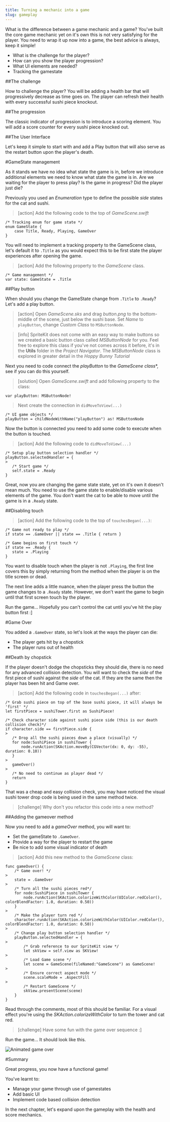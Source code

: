 ```yaml
---
title: Turning a mechanic into a game
slug: gameplay
---
```


What is the difference between a game mechanic and a game? You've built the core game mechanic yet on it's own this is not very satisfying for the player.  You need to wrap it up now into a game, the best advice is always, keep it simple!

- What is the challenge for the player?
- How can you show the player progression?
- What UI elements are needed?
- Tracking the gamestate

##The challenge

How to challenge the player? You will be adding a health bar that will progressively decrease as time goes on.  The player can refresh their health with every successful sushi piece knockout.

##The progression

The classic indicator of progression is to introduce a scoring element.  You will add a score counter for every sushi piece knocked out.

##The User Interface

Let's keep it simple to start with and add a Play button that will also serve as the restart button upon the player's death.

#GameState management

As it stands we have no idea what state the game is in, before we introduce additional elements we need to know what state the game is in.  Are we waiting for the player to press play? Is the game in progress? Did the player just die?

Previously you used an *Enumeration* type to define the possible *side* states for the cat and sushi.

> [action]
> Add the following code to the top of *GameScene.swift*
>
```
/* Tracking enum for game state */
enum GameState {
    case Title, Ready, Playing, GameOver
}
```
>

You will need to implement a tracking property to the GameScene class, let's default it to `.Title` as you would expect
this to be first state the player experiences after opening the game.

> [action]
> Add the following property to the *GameScene* class.
>
```
/* Game management */
var state: GameState = .Title
```
>

##Play button

When should you change the GameState change from `.Title` to `.Ready`? Let's add a play button.

> [action]
> Open *GameScene.sks* and drag *button.png* to the bottom-middle of the scene, just below the sushi base.
> Set *Name* to `playButton`, change *Custom Class* to `MSButtonNode`.

<!-- -->

> [info]
> SpriteKit does not come with an easy way to make buttons so we created a basic button class called *MSButtonNode* for you.
> Feel free to explore this class if you've not comes across it before, it's in the **Utils** folder in the *Project Navigator*.  The *MSButtonNode* class is explored in greater detail in the *Hoppy Bunny Tutorial*
>

Next you need to code connect the *playButton* to the **GameScene* class**, see if you can do this yourself.

> [solution]
> Open *GameScene.swift* and add following property to the class:
>
```
var playButton: MSButtonNode!
```
>
> Next create the connection in `didMoveToView(...)`
>
```
/* UI game objects */
playButton = childNodeWithName("playButton") as! MSButtonNode
```
>

Now the button is connected you need to add some code to execute when the button is touched.

> [action]
> Add the following code to `didMoveToView(...)`
>
```
/* Setup play button selection handler */
playButton.selectedHandler = {
>
   /* Start game */
   self.state = .Ready
}
```
>

Great, now you are changing the game state state, yet on it's own it doesn't mean much.  You need to use the game state to enable/disable various elements of the game.  You don't want the cat to be able to move until the game is in a `.Ready` state.

##Disabling touch

> [action]
> Add the following code to the top of `touchesBegan(...)`:
>
```
/* Game not ready to play */
if state == .GameOver || state == .Title { return }

/* Game begins on first touch */
if state == .Ready {
   state = .Playing
}
```
>

You want to disable touch when the player is not `.Playing`, the first line covers this by simply returning from the method when the player is on the title screen or dead.

The next line adds a little nuance, when the player press the button the game changes to a `.Ready` state.  However, we don't want the game to begin until that first screen touch by the player.

Run the game... Hopefully you can't control the cat until you've hit the play button first :]

#Game Over

You added a `.GameOver` state, so let's look at the ways the player can die:

- The player gets hit by a chopstick
- The player runs out of health

##Death by chopstick

If the player doesn't dodge the chopsticks they should die, there is no need for any advanced collision detection.  You will want to check the *side* of the first piece of sushi against the *side* of the cat.  If they are the same then the player has been hit and Game over.

> [action]
> Add the following code in `touchesBegan(...)` after:
>
```
/* Grab sushi piece on top of the base sushi piece, it will always be 'first' */
let firstPiece = sushiTower.first as SushiPiece!
```
>
```
/* Check character side against sushi piece side (this is our death collision check)*/
if character.side == firstPiece.side {
>
   /* Drop all the sushi pieces down a place (visually) */
   for node:SushiPiece in sushiTower {
       node.runAction(SKAction.moveBy(CGVector(dx: 0, dy: -55), duration: 0.10))
   }
>
   gameOver()
>
   /* No need to continue as player dead */
   return
}
```
>

That was a cheap and easy collision check, you may have noticed the visual sushi tower drop code is being used in the same method twice.

> [challenge]
> Why don't you refactor this code into a new method?

##Adding the gameover method

Now you need to add a *gameOver* method, you will want to:

- Set the gameState to `.GameOver`.
- Provide a way for the player to restart the game
- Be nice to add some visual indicator of death

> [action]
> Add this new method to the *GameScene* class:
>
```
func gameOver() {
    /* Game over! */
>  
    state = .GameOver
>    
    /* Turn all the sushi pieces red*/
    for node:SushiPiece in sushiTower {
        node.runAction(SKAction.colorizeWithColor(UIColor.redColor(), colorBlendFactor: 1.0, duration: 0.50))
    }
>    
    /* Make the player turn red */
    character.runAction(SKAction.colorizeWithColor(UIColor.redColor(), colorBlendFactor: 1.0, duration: 0.50))
>    
    /* Change play button selection handler */
    playButton.selectedHandler = {
>        
        /* Grab reference to our SpriteKit view */
        let skView = self.view as SKView!
>        
        /* Load Game scene */
        let scene = GameScene(fileNamed:"GameScene") as GameScene!
>        
        /* Ensure correct aspect mode */
        scene.scaleMode = .AspectFill
>        
        /* Restart GameScene */
        skView.presentScene(scene)
    }
}
```
>

Read through the comments, most of this should be familiar. For a visual effect you're using the *SKAction.colorizeWithColor* to turn
the tower and cat red.

> [challenge]
> Have some fun with the game over sequence :]

Run the game... It should look like this.

![Animated game over](../Tutorial-Images/animated_cat_death.gif)

#Summary

Great progress, you now have a functional game!

You've learnt to:

- Manage your game through use of gamestates
- Add basic UI
- Implement code based collision detection

In the next chapter, let's expand upon the gameplay with the health and score mechanics.
